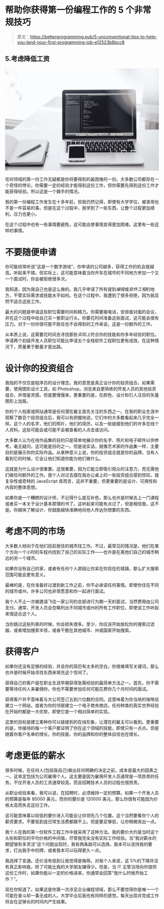 # 帮助你获得第一份编程工作的 5 个非常规技巧

> 原文：<https://betterprogramming.pub/5-unconventional-tips-to-help-you-land-your-first-programming-job-e12523b8bcc8>

## 5.考虑降低工资

![](img/d1ccdc13219eb6dc4e8ebff8e8a75522.png)

任何领域的第一份工作无疑都是你将要得到的最困难的一份。大多数公司都存在一个奇怪的悖论，你需要一定的经验才能得到这份工作，但你需要先得到这份工作才能获得经验。所以这是一个棘手的情况。

我的第一份编程工作发生在十多年前，但我仍然记得，即使有大学学位，被录用也不是一件容易的事。但是在这个过程中，我学到了一些东西，让整个过程更加顺利，压力也更小。

在这个过程中也有一些事情要避免，这可能会使事情变得更加困难。这里有一些这样的事情。

# 不要随便申请

你可能经常听说“这是一个数字游戏”，你申请的公司越多，获得工作的机会就越高。听起来不错。但实际上，这可能意味着当你开车在城市的不同地方参加一个又一个面试时，你会被拒绝很多次。

我知道，因为我自己也是这么做的。我几乎申请了所有提到*编程*或*软件工程*的地方，不管实际需求或技能水平如何。在这个过程中，我遭到了很多拒绝，因为我显然不适合这些工作。

最大的问题是申请这些职位需要时间和精力。你需要接电话，安排面对面的会议，并在这个过程中给自己买一套职业行头。你要花时间准备这些面试，这可能会很有压力。对于一份你很可能不胜任也不会得到的工作来说，这是一份额外的工作。

从本质上说，这需要花时间去寻找那些*实际上*符合你的技能和你多年经验的职位。申请两个初级开发人员职位可能比申请五个全栈软件工程职位更有成效。在这种情况下，质量重于数量才是出路。

# 设计你的投资组合

我指的不仅仅是程序员的设计理念。我的意思是真正设计你的投资组合。如果需要，使用图形设计工具，如 Photoshop。浏览来自更熟练的开发人员的其他投资组合，并借鉴灵感。但是要慢慢来，更重要的是，在颜色、设计和引人注目的矢量图形上加层。

你的个人档案或网站通常是任何潜在雇主首先关注的东西之一。在我的职业生涯中观察了数百个投资组合后，我可以有把握地说，它们中的大多数看起来几乎完全一样。这个人的名字，他们的照片，他们的简历，以及一些链接到他们的许多在线个人资料，这些可能会或可能不会被查看的人点击或访问。

大多数人认为在线作品集的目的只是简单地展示你的名字、照片和电子邮件以供参考。毫无疑问，这可能是目的之一。但是说实话，就像艺术家的作品集一样，主要目的是展示你的实际作品。从某种意义上说，你的投资组合就是你的品牌。当有人看到它的时候，它会让他们知道你能为他们做什么。

这就是为什么设计很重要。这很重要，因为它能立即吸引观众的注意力，而无需他们做任何额外的工作。我个人对过去摆在我办公桌上的一些投资组合感到惊叹。就复杂性或奇特的 JavaScript 库而言，这并不重要，但更重要的是设计、可用性和内容的整体思想。

如果你是一个糟糕的设计师，不记得什么是互补色，那么也许是时候去上一门课程或者买一本关于设计基本原理的书了。这听起来可能有点过了，但是相信我，这不是。你越快了解设计，你就能越快准确地向他人传达你想要的东西。

# 考虑不同的市场

大多数人倾向于在他们目前居住的城市找工作。不过，最常见的情况是，他们在某个方向一个小时的车程内找到了自己的实际工作——也许是在离他们自己的城市稍远的另一个城市。

如果你没有自己的家，或者有任何个人原因让你呆在你现在的城镇，那么扩大搜索范围可能会更有意义。

最棒的是，在你准备好过渡到新工作之前，你不必承诺任何事情。即使你住在不同的城市或州，许多公司也非常愿意和你一起进行面试。

我个人不止一次被邀请飞往一家公司的总部进行为期一天的面试，当然费用由公司支付。通常，开发人员会忽略列出不同城市或州的所有工作职位，即使该工作听起来很适合这个人。

当你跳过这些列表的时候，你会损失很多。至少，你应该开始放松你的搜索过滤器，或者增加搜索半径，或者干脆在其他城市、州或国家开始搜索。

# 获得客户

如果你还没有足够的经验，并且你的简历有太多的空白，你很难填写关键词，那么也许是时候开始寻找东西来填充这个空间了。

获得自己的客户是在职业生涯早期获得急需经验的最简单方法之一。首先，你不需要等待任何人来雇佣你，你也不需要参加任何可能花费你几个月时间的面试。

获得客户并不意味着与大公司签订五到六位数的合同。这意味着为你当地的咖啡店建立一个网站，或者为你的邻居建立一个电子商务商店。任何种类的真实世界经验在开始时都是一大优势，即使它是一个相对简单的实现。

这里的目标是建立某种你可以链接到的在线形象，让潜在的雇主可以看到。更重要的是，你接待的每一个客户都证明了你在这个领域的技能，即使只有一点点。但是随着你客户名单的增长，你的技能、你的品牌和你的整体自信也在增长。

# 考虑更低的薪水

很多时候，在任何人(包括我自己)做出任何明确的决定之前，成本是最大的因素之一。这肯定包括为公司雇佣个人。这主要是因为雇佣开发人员通常是一项昂贵的任务。不仅开发人员的工资通常较高，而且招聘技术人员的过程也很昂贵。

从职业经验来看，我可以说，在招聘时，必须维持一定的预算。如果一个开发人员的预算是每年 85000 美元，而你的要价是 120000 美元，那么你很有可能因为价格太高而失去这份工作。

这可能意味着以较低的要价进入可能会让你领先几个位置。这个当然要看你个人的薪资要求。不要低到连日常生活费都跟不上。但是要足够低，让你稍微突出一点。

我个人在我的第一份软件工程工作中就采用了这种方法。我的要价大约是当时这个头衔和职位的平均价格的中间值，尽管我完全没有实际工作经验。当“我对薪水的期望值有多灵活”这个问题出现时，我有两条路可以选择。我本可以坚持我的要求，打出我手中的牌，或者我本可以玩得更久一点。

我选择了变通。还价没有低到让我觉得是侮辱。对我个人来说，这 5%的下降并没有真正影响我，除了可能比我的大学朋友赚得少。但是，当 IT 主管当场向你提供这份工作时，如果你能以一定的价格进来，你通常会回答“我什么时候开始工作？”。

现在你知道了。如果这是你第一次涉足企业编程领域，那么不要觉得你是唯一一个可能在奋斗却一事无成的人。大学毕业后我也有同样的感觉。每天出现并完成工作将会在足够长的时间内产生结果。